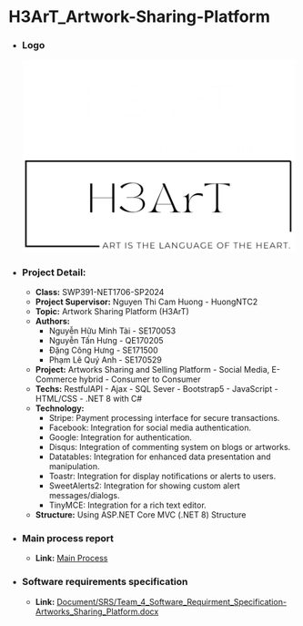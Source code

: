 # H3ArT_Artwork-Sharing-Platform

-   ### Logo
    ![H3ArT Logo](Source_Code/H3ArTArtwork_LanthuN/H3ArTArtwork/wwwroot/image/login/MergedImages.png)
-   ### Project Detail:
    -   **Class:** SWP391-NET1706-SP2024
    -   **Project Supervisor:** Nguyen Thi Cam Huong - HuongNTC2
    -   **Topic:** Artwork Sharing Platform (H3ArT)
    -   **Authors:**
        -   Nguyễn Hữu Minh Tài - SE170053
        -   Nguyễn Tấn Hưng - QE170205
        -   Đặng Công Hưng - SE171500
        -   Phạm Lê Quý Anh - SE170529
    -   **Project:** Artworks Sharing and Selling Platform - Social Media, E-Commerce hybrid - Consumer to Consumer
    -   **Techs:** RestfulAPI - Ajax - SQL Sever - Bootstrap5 - JavaScript - HTML/CSS - .NET 8 with C#
    -   **Technology:**
        -   Stripe: Payment processing interface for secure transactions.
        -   Facebook: Integration for social media authentication.
        -   Google: Integration for authentication.
        -   Disqus: Integration of commenting system on blogs or artworks.
        -   Datatables: Integration for enhanced data presentation and manipulation.
        -   Toastr: Integration for display notifications or alerts to users.
        -   SweetAlerts2: Integration for showing custom alert messages/dialogs.
        -   TinyMCE: Integration for a rich text editor.
    -   **Structure:** Using ASP.NET Core MVC (.NET 8) Structure
-   ### Main process report
    -   **Link:** [Main Process](Document/MAIN_PROCESS_REPORT.xlsx)
-   ### Software requirements specification
    -   **Link:** [Document/SRS/Team_4_Software_Requirment_Specification-Artworks_Sharing_Platform.docx](Document/SRS/Team_4_Software_Requirment_Specification-Artworks_Sharing_Platform.docx)
